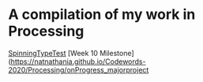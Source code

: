 # A compilation of my work in Processing


[SpinningTypeTest](https://natnathania.github.io/Codewords-2020/Processing/Spinning_typetest/)
[Week 10 Milestone](https://natnathania.github.io/Codewords-2020/Processing/onProgress_majorproject
